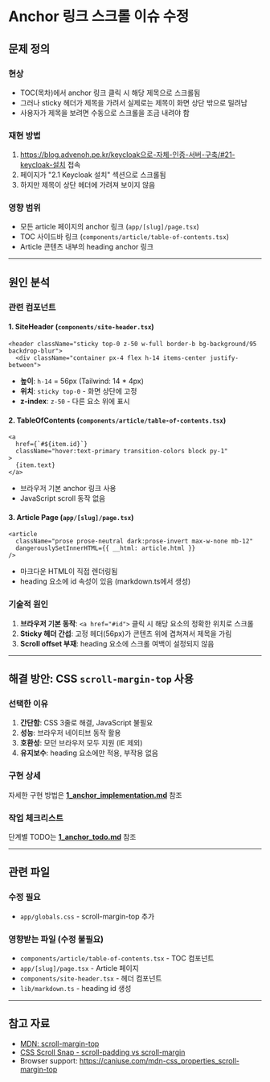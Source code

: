 # Anchor 링크 스크롤 이슈 수정

## 문제 정의

### 현상
- TOC(목차)에서 anchor 링크 클릭 시 해당 제목으로 스크롤됨
- 그러나 sticky 헤더가 제목을 가려서 실제로는 제목이 화면 상단 밖으로 밀려남
- 사용자가 제목을 보려면 수동으로 스크롤을 조금 내려야 함

### 재현 방법
1. https://blog.advenoh.pe.kr/keycloak으로-자체-인증-서버-구축/#21-keycloak-설치 접속
2. 페이지가 "2.1 Keycloak 설치" 섹션으로 스크롤됨
3. 하지만 제목이 상단 헤더에 가려져 보이지 않음

### 영향 범위
- 모든 article 페이지의 anchor 링크 (`app/[slug]/page.tsx`)
- TOC 사이드바 링크 (`components/article/table-of-contents.tsx`)
- Article 콘텐츠 내부의 heading anchor 링크

---

## 원인 분석

### 관련 컴포넌트

#### 1. SiteHeader (`components/site-header.tsx`)
```tsx
<header className="sticky top-0 z-50 w-full border-b bg-background/95 backdrop-blur">
  <div className="container px-4 flex h-14 items-center justify-between">
```
- **높이**: `h-14` = 56px (Tailwind: 14 * 4px)
- **위치**: `sticky top-0` - 화면 상단에 고정
- **z-index**: `z-50` - 다른 요소 위에 표시

#### 2. TableOfContents (`components/article/table-of-contents.tsx`)
```tsx
<a
  href={`#${item.id}`}
  className="hover:text-primary transition-colors block py-1"
>
  {item.text}
</a>
```
- 브라우저 기본 anchor 링크 사용
- JavaScript scroll 동작 없음

#### 3. Article Page (`app/[slug]/page.tsx`)
```tsx
<article
  className="prose prose-neutral dark:prose-invert max-w-none mb-12"
  dangerouslySetInnerHTML={{ __html: article.html }}
/>
```
- 마크다운 HTML이 직접 렌더링됨
- heading 요소에 id 속성이 있음 (markdown.ts에서 생성)

### 기술적 원인
1. **브라우저 기본 동작**: `<a href="#id">` 클릭 시 해당 요소의 정확한 위치로 스크롤
2. **Sticky 헤더 간섭**: 고정 헤더(56px)가 콘텐츠 위에 겹쳐져서 제목을 가림
3. **Scroll offset 부재**: heading 요소에 스크롤 여백이 설정되지 않음

---

## 해결 방안: CSS `scroll-margin-top` 사용

### 선택한 이유
1. **간단함**: CSS 3줄로 해결, JavaScript 불필요
2. **성능**: 브라우저 네이티브 동작 활용
3. **호환성**: 모던 브라우저 모두 지원 (IE 제외)
4. **유지보수**: heading 요소에만 적용, 부작용 없음

### 구현 상세
자세한 구현 방법은 **[1_anchor_implementation.md](1_anchor_implementation.md)** 참조

### 작업 체크리스트
단계별 TODO는 **[1_anchor_todo.md](1_anchor_todo.md)** 참조

---

## 관련 파일

### 수정 필요
- `app/globals.css` - scroll-margin-top 추가

### 영향받는 파일 (수정 불필요)
- `components/article/table-of-contents.tsx` - TOC 컴포넌트
- `app/[slug]/page.tsx` - Article 페이지
- `components/site-header.tsx` - 헤더 컴포넌트
- `lib/markdown.ts` - heading id 생성

---

## 참고 자료

- [MDN: scroll-margin-top](https://developer.mozilla.org/en-US/docs/Web/CSS/scroll-margin-top)
- [CSS Scroll Snap - scroll-padding vs scroll-margin](https://css-tricks.com/fixing-smooth-scrolling-with-find-on-page/)
- Browser support: https://caniuse.com/mdn-css_properties_scroll-margin-top
